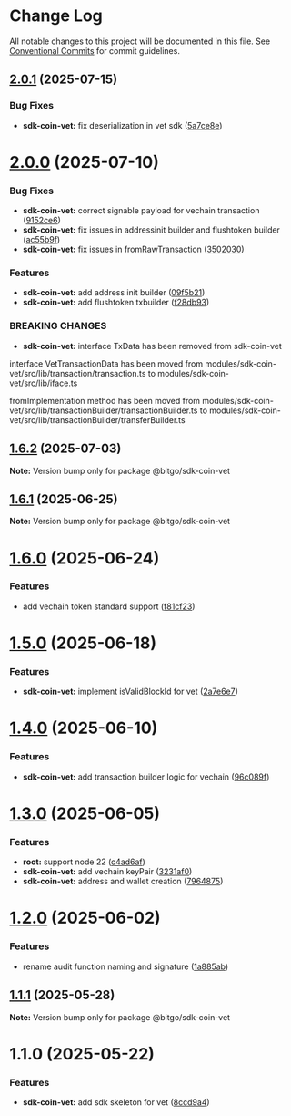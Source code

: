 # Change Log

All notable changes to this project will be documented in this file.
See [Conventional Commits](https://conventionalcommits.org) for commit guidelines.

## [2.0.1](https://github.com/BitGo/BitGoJS/compare/@bitgo/sdk-coin-vet@2.0.0...@bitgo/sdk-coin-vet@2.0.1) (2025-07-15)

### Bug Fixes

- **sdk-coin-vet:** fix deserialization in vet sdk ([5a7ce8e](https://github.com/BitGo/BitGoJS/commit/5a7ce8e834b0815a0e8315869e6a13b5ba2af6ec))

# [2.0.0](https://github.com/BitGo/BitGoJS/compare/@bitgo/sdk-coin-vet@1.6.2...@bitgo/sdk-coin-vet@2.0.0) (2025-07-10)

### Bug Fixes

- **sdk-coin-vet:** correct signable payload for vechain transaction ([9152ce6](https://github.com/BitGo/BitGoJS/commit/9152ce6cf781a69762d0298aa88133438f70fda9))
- **sdk-coin-vet:** fix issues in addressinit builder and flushtoken builder ([ac55b9f](https://github.com/BitGo/BitGoJS/commit/ac55b9ff10331bdd864ea7e903ee983944ca4cd0))
- **sdk-coin-vet:** fix issues in fromRawTransaction ([3502030](https://github.com/BitGo/BitGoJS/commit/35020301db5ea6ef21afa44c5830d6a53a624174))

### Features

- **sdk-coin-vet:** add address init builder ([09f5b21](https://github.com/BitGo/BitGoJS/commit/09f5b211deb3ee0b29b13d9844937ea02d712525))
- **sdk-coin-vet:** add flushtoken txbuilder ([f28db93](https://github.com/BitGo/BitGoJS/commit/f28db93b1a2a48dca326e4a01fcc2bac00b458e0))

### BREAKING CHANGES

- **sdk-coin-vet:** interface TxData has been removed from sdk-coin-vet

interface VetTransactionData has been moved from modules/sdk-coin-vet/src/lib/transaction/transaction.ts to modules/sdk-coin-vet/src/lib/iface.ts

fromImplementation method has been moved from modules/sdk-coin-vet/src/lib/transactionBuilder/transactionBuilder.ts to modules/sdk-coin-vet/src/lib/transactionBuilder/transferBuilder.ts

## [1.6.2](https://github.com/BitGo/BitGoJS/compare/@bitgo/sdk-coin-vet@1.6.1...@bitgo/sdk-coin-vet@1.6.2) (2025-07-03)

**Note:** Version bump only for package @bitgo/sdk-coin-vet

## [1.6.1](https://github.com/BitGo/BitGoJS/compare/@bitgo/sdk-coin-vet@1.6.0...@bitgo/sdk-coin-vet@1.6.1) (2025-06-25)

**Note:** Version bump only for package @bitgo/sdk-coin-vet

# [1.6.0](https://github.com/BitGo/BitGoJS/compare/@bitgo/sdk-coin-vet@1.5.0...@bitgo/sdk-coin-vet@1.6.0) (2025-06-24)

### Features

- add vechain token standard support ([f81cf23](https://github.com/BitGo/BitGoJS/commit/f81cf230afe4636ac87a2d94821b49947605d1ff))

# [1.5.0](https://github.com/BitGo/BitGoJS/compare/@bitgo/sdk-coin-vet@1.4.0...@bitgo/sdk-coin-vet@1.5.0) (2025-06-18)

### Features

- **sdk-coin-vet:** implement isValidBlockId for vet ([2a7e6e7](https://github.com/BitGo/BitGoJS/commit/2a7e6e78b3972ef8d3858c9b2d9a83e713ae4437))

# [1.4.0](https://github.com/BitGo/BitGoJS/compare/@bitgo/sdk-coin-vet@1.3.0...@bitgo/sdk-coin-vet@1.4.0) (2025-06-10)

### Features

- **sdk-coin-vet:** add transaction builder logic for vechain ([96c089f](https://github.com/BitGo/BitGoJS/commit/96c089fcbd2401c921d2bc9a43ef7bc112c80e8b))

# [1.3.0](https://github.com/BitGo/BitGoJS/compare/@bitgo/sdk-coin-vet@1.2.0...@bitgo/sdk-coin-vet@1.3.0) (2025-06-05)

### Features

- **root:** support node 22 ([c4ad6af](https://github.com/BitGo/BitGoJS/commit/c4ad6af2e8896221417c303f0f6b84652b493216))
- **sdk-coin-vet:** add vechain keyPair ([3231af0](https://github.com/BitGo/BitGoJS/commit/3231af0679051bb6034a90f811707713075033ba))
- **sdk-coin-vet:** address and wallet creation ([7964875](https://github.com/BitGo/BitGoJS/commit/79648755454faac413c82761ca287aac721eb0e5))

# [1.2.0](https://github.com/BitGo/BitGoJS/compare/@bitgo/sdk-coin-vet@1.1.1...@bitgo/sdk-coin-vet@1.2.0) (2025-06-02)

### Features

- rename audit function naming and signature ([1a885ab](https://github.com/BitGo/BitGoJS/commit/1a885ab60d30ca8595e284a728f2ab9d3c09994e))

## [1.1.1](https://github.com/BitGo/BitGoJS/compare/@bitgo/sdk-coin-vet@1.1.0...@bitgo/sdk-coin-vet@1.1.1) (2025-05-28)

**Note:** Version bump only for package @bitgo/sdk-coin-vet

# 1.1.0 (2025-05-22)

### Features

- **sdk-coin-vet:** add sdk skeleton for vet ([8ccd9a4](https://github.com/BitGo/BitGoJS/commit/8ccd9a4a4919c9fe283932a8593ac858038ac284))
